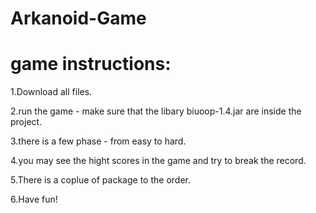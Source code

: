 # Arkanoid-Game

# game instructions:

1.Download all files.

2.run the game - make sure that the libary biuoop-1.4.jar are inside the project.

3.there is a few phase - from easy to hard.

4.you may see the hight scores in the game and try to break the record.

5.There is a coplue of package to the order.

6.Have fun!
